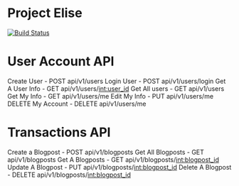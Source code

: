 # Project Elise

[![Build Status](https://travis-ci.com/mugenyie/Elise.svg?token=9j5hSxhjhoLyxg2QAJKd&branch=develop)](https://travis-ci.com/mugenyie/Elise)

# User Account API

Create User - POST api/v1/users
Login User - POST api/v1/users/login
Get A User Info - GET api/v1/users/<int:user_id>
Get All users - GET api/v1/users
Get My Info - GET api/v1/users/me
Edit My Info - PUT api/v1/users/me
DELETE My Account - DELETE api/v1/users/me

# Transactions API

Create a Blogpost - POST api/v1/blogposts
Get All Blogposts - GET api/v1/blogposts
Get A Blogposts - GET api/v1/blogposts/<int:blogpost_id>
Update A Blogpost - PUT api/v1/blogposts/<int:blogpost_id>
Delete A Blogpost - DELETE api/v1/blogposts/<int:blogpost_id>
